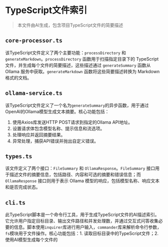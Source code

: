 # TypeScript文件索引

> 本文件由AI生成，包含项目TypeScript文件的简要描述

## `core-processor.ts`
该TypeScript文件定义了两个主要功能：`processDirectory` 和 `generateMarkdown`。`processDirectory` 函数用于扫描指定目录下的 TypeScript 文件，并生成每个文件的简要描述，这些描述通过 `generateSummary` 函数从 Ollama 服务中获取。`generateMarkdown` 函数将这些简要描述转换为 Markdown 格式的文档。

## `ollama-service.ts`
该TypeScript文件定义了一个名为`generateSummary`的异步函数，用于通过OpenAI的Ollama模型生成文本摘要。核心功能包括：
1. 使用Axios库发送HTTP POST请求到指定的Ollama API地址。
2. 设置请求体包含模型名称、提示信息和流选项。
3. 处理响应并返回摘要结果。
4. 异常处理，捕获API错误并抛出自定义错误。

## `types.ts`
该文件定义了两个接口：`FileSummary` 和 `OllamaResponse`。`FileSummary` 接口用于描述文件的摘要信息，包括路径、内容和可选的摘要和错误信息；而 `OllamaResponse` 接口则用于表示 Ollama 模型的响应，包括模型名称、响应文本和是否完成状态。

## `cli.ts`
此TypeScript脚本是一个命令行工具，用于生成TypeScript文件的AI描述索引。它允许用户指定目标目录、输出文件路径和并发处理数，并通过交互式问答收集必要的信息。脚本使用`inquirer`库进行用户输入，`commander`库来解析命令行参数，`fs`模块用于文件操作。核心功能包括：1. 读取目标目录中的TypeScript文件；2. 使用AI模型生成每个文件的

